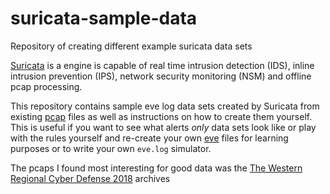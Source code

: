# suricata-sample-data

Repository of creating different example suricata data sets

[Suricata](https://suricata-ids.org/) is a engine is capable of real
time intrusion detection (IDS), inline intrusion prevention (IPS), network
security monitoring (NSM) and offline pcap processing.

This repository contains sample eve log data sets created by Suricata from
existing [pcap](https://en.wikipedia.org/wiki/Pcap) files as well as instructions
on how to create them yourself. This is useful if you want to see what alerts
_only_ data sets look like or play with the rules yourself and re-create your
own [eve](https://suricata.readthedocs.io/en/suricata-3.2.1/output/eve/eve-json-output.html)
files for learning purposes or to write your own `eve.log` simulator.

The pcaps I found most interesting for good data was the
[The Western Regional Cyber Defense 2018](http://www.wrccdc.org/) archives
